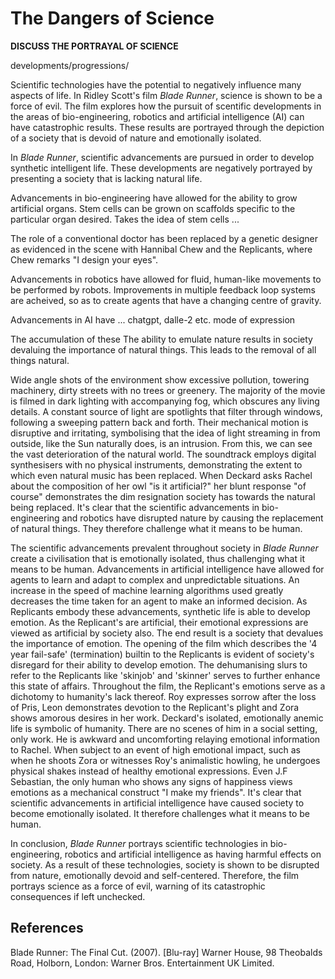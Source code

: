 <!-- SPDX-License-Identifier: zlib-acknowledgement -->

# The Dangers of Science

**DISCUSS THE PORTRAYAL OF SCIENCE**

developments/progressions/

Scientific technologies have the potential to negatively influence many aspects of life.
In Ridley Scott's film *Blade Runner*, science is shown to be a force of evil. 
The film explores how the pursuit of scentific developments in the areas of bio-engineering, robotics and artificial intelligence (AI)
can have catastrophic results. 
These results are portrayed through the depiction of a society that is devoid of nature and emotionally isolated. 

In *Blade Runner*, scientific advancements are pursued in order to develop synthetic intelligent life.
These developments are negatively portrayed by presenting a society that is lacking natural life. 

Advancements in bio-engineering have allowed for the ability to grow artificial organs.
Stem cells can be grown on scaffolds specific to the particular organ desired.
Takes the idea of stem cells ...

The role of a conventional doctor has been replaced by a genetic designer as evidenced in the
scene with Hannibal Chew and the Replicants, where Chew remarks "I design your eyes".

Advancements in robotics have allowed for fluid, human-like movements to be performed by robots.
Improvements in multiple feedback loop systems are acheived, so as to create agents that have a 
changing centre of gravity.

Advancements in AI have ... 
chatgpt, dalle-2 etc. mode of expression

The accumulation of these The ability to emulate nature results in society devaluing the importance of natural things. This leads
to the removal of all things natural.



Wide angle shots of the environment show excessive pollution, towering machinery, 
dirty streets with no trees or greenery.
The majority of the movie is filmed in dark lighting with accompanying fog, which obscures any living details. 
A constant source of light are spotlights that filter through windows, following a sweeping pattern back and forth.
Their mechanical motion is disruptive and irritating, symbolising that the idea of light streaming in from outside, like the Sun naturally does, 
is an intrusion.
From this, we can see the vast deterioration of the natural world.
The soundtrack employs digital synthesisers with no physical instruments, demonstrating the extent to which even natural music has been replaced.
When Deckard asks Rachel about the composition of her owl "is it artificial?" her blunt response
"of course" demonstrates the dim resignation society has towards the natural being replaced.
It's clear that the scientific advancements in bio-engineering and robotics have disrupted nature by causing the replacement of natural things. 
They therefore challenge what it means to be human.

The scientific advancements prevalent throughout society in *Blade Runner*
create a civilisation that is emotionally isolated, thus challenging what it means to be human.
Advancements in artificial intelligence have allowed for agents to learn and adapt to complex 
and unpredictable situations.
An increase in the speed of machine learning algorithms used greatly decreases the time taken 
for an agent to make an informed decision.
As Replicants embody these advancements, synthetic life is able to develop emotion.
As the Replicant's are artificial, their emotional expressions are viewed as artificial by 
society also. The end result is a society that devalues the importance of emotion.
The opening of the film which describes the '4 year fail-safe' (termination) builtin to the 
Replicants is evident of society's disregard for their ability to develop emotion.
The dehumanising slurs to refer to the Replicants like 'skinjob' and 'skinner' serves to 
further enhance this state of affairs. 
Throughout the film, the Replicant's emotions serve as a dichotomy to humanity's lack thereof.
Roy expresses sorrow after the loss of Pris, Leon demonstrates devotion to the Replicant's plight
and Zora shows amorous desires in her work. 
Deckard's isolated, emotionally anemic life is symbolic of humanity. 
There are no scenes of him in a social setting, only work.
He is awkward and uncomforting relaying emotional information to Rachel.
When subject to an event of high emotional impact, such as when he shoots Zora or witnesses Roy's 
animalistic howling, he undergoes physical shakes instead of healthy emotional expressions. 
Even J.F Sebastian, the only human who shows any signs of happiness views emotions as a mechanical construct "I make my friends".
It's clear that scientific advancements in artificial intelligence have caused society to become emotionally isolated.
It therefore challenges what it means to be human.




In conclusion, *Blade Runner* portrays scientific technologies in bio-engineering, robotics and artificial intelligence as having harmful effects on society.
As a result of these technologies, society is shown to be disrupted from nature, emotionally devoid and self-centered.
Therefore, the film portrays science as a force of evil, warning of its catastrophic consequences if left unchecked.

## References
Blade Runner: The Final Cut. (2007). [Blu-ray] Warner House, 98 Theobalds Road, Holborn, London: Warner Bros. Entertainment UK Limited.
